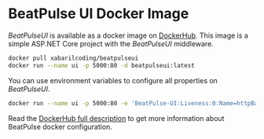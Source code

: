# BeatPulse UI Docker Image

*BeatPulseUI* is available as a docker image on [DockerHub](https://hub.docker.com/r/xabarilcoding/beatpulseui/). This image is a simple ASP.NET Core project with the *BeatPulseUI* middleware.

```bash
docker pull xabarilcoding/beatpulseui 
docker run --name ui -p 5000:80 -d beatpulseui:latest
```

You can use environment variables to configure all properties on *BeatPulseUI*. 

```bash
docker run --name ui -p 5000:80 -e 'BeatPulse-UI:Liveness:0:Name=httpBasic' -e 'BeatPulse-UI:Liveness:0:Uri=http://the-livenes-server-path' -d beatpulseui:latest
```

Read the [DockerHub full description](https://hub.docker.com/r/xabarilcoding/beatpulseui/) to get more information about BeatPulse docker configuration.